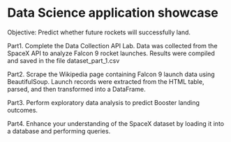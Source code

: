 # Data Science application showcase

Objective: Predict whether future rockets will successfully land. 

Part1. Complete the Data Collection API Lab.
Data was collected from the SpaceX API to analyze Falcon 9 rocket launches. 
Results were compiled and saved in the file dataset_part_1.csv

Part2. Scrape the Wikipedia page containing Falcon 9 launch data using BeautifulSoup. 
Launch records were extracted from the HTML table, parsed, and then transformed into a DataFrame.

Part3. Perform exploratory data analysis to predict Booster landing outcomes.

Part4. Enhance your understanding of the SpaceX dataset by loading it into a database and performing queries.
